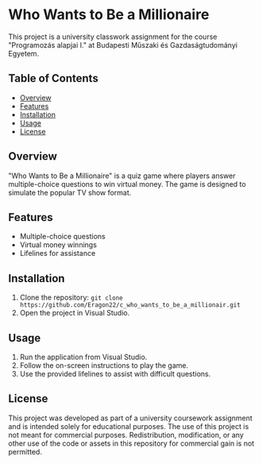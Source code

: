 ﻿# Who Wants to Be a Millionaire

This project is a university classwork assignment for the course "Programozás alapjai I." at Budapesti Műszaki és Gazdaságtudományi Egyetem.

## Table of Contents
- [Overview](#overview)
- [Features](#features)
- [Installation](#installation)
- [Usage](#usage)
- [License](#license)

## Overview
"Who Wants to Be a Millionaire" is a quiz game where players answer multiple-choice questions to win virtual money. The game is designed to simulate the popular TV show format.

## Features
- Multiple-choice questions
- Virtual money winnings
- Lifelines for assistance

## Installation
1. Clone the repository: `git clone https://github.com/Eragon22/c_who_wants_to_be_a_millionair.git`
2. Open the project in Visual Studio.

## Usage
1. Run the application from Visual Studio.
2. Follow the on-screen instructions to play the game.
3. Use the provided lifelines to assist with difficult questions.

## License
This project was developed as part of a university coursework assignment and is intended solely for educational purposes. The use of this project is not meant for commercial purposes. Redistribution, modification, or any other use of the code or assets in this repository for commercial gain is not permitted.